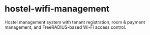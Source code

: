 # hostel-wifi-management
Hostel management system with tenant registration, room &amp; payment management, and FreeRADIUS-based Wi-Fi access control.
